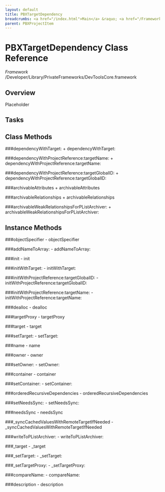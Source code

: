 ```yaml
---
layout: default
title: PBXTargetDependency
breadcrumbs: <a href="/index.html">Main</a> &raquo; <a href="/Frameworks.html">Framework</a> &raquo; <a href="/Frameworks/DevToolsCore.html">DevToolsCore</a> &raquo; PBXTargetDependency
parent: PBXProjectItem 
---
```

# PBXTargetDependency Class Reference

*Framework* /Developer/Library/PrivateFrameworks/DevToolsCore.framework

## Overview

Placeholder

## Tasks

## Class Methods

<a name="+dependencyWithTarget:"></a>
###dependencyWithTarget:
    + dependencyWithTarget:

<a name="+dependencyWithProjectReference:targetName:"></a>
###dependencyWithProjectReference:targetName:
    + dependencyWithProjectReference:targetName:

<a name="+dependencyWithProjectReference:targetGlobalID:"></a>
###dependencyWithProjectReference:targetGlobalID:
    + dependencyWithProjectReference:targetGlobalID:

<a name="+archivableAttributes"></a>
###archivableAttributes
    + archivableAttributes

<a name="+archivableRelationships"></a>
###archivableRelationships
    + archivableRelationships

<a name="+archivableWeakRelationshipsForPListArchiver:"></a>
###archivableWeakRelationshipsForPListArchiver:
    + archivableWeakRelationshipsForPListArchiver:

## Instance Methods

<a name="-objectSpecifier"></a>
###objectSpecifier
    - objectSpecifier

<a name="-addNameToArray:"></a>
###addNameToArray:
    - addNameToArray:

<a name="-init"></a>
###init
    - init

<a name="-initWithTarget:"></a>
###initWithTarget:
    - initWithTarget:

<a name="-initWithProjectReference:targetGlobalID:"></a>
###initWithProjectReference:targetGlobalID:
    - initWithProjectReference:targetGlobalID:

<a name="-initWithProjectReference:targetName:"></a>
###initWithProjectReference:targetName:
    - initWithProjectReference:targetName:

<a name="-dealloc"></a>
###dealloc
    - dealloc

<a name="-targetProxy"></a>
###targetProxy
    - targetProxy

<a name="-target"></a>
###target
    - target

<a name="-setTarget:"></a>
###setTarget:
    - setTarget:

<a name="-name"></a>
###name
    - name

<a name="-owner"></a>
###owner
    - owner

<a name="-setOwner:"></a>
###setOwner:
    - setOwner:

<a name="-container"></a>
###container
    - container

<a name="-setContainer:"></a>
###setContainer:
    - setContainer:

<a name="-orderedRecursiveDependencies"></a>
###orderedRecursiveDependencies
    - orderedRecursiveDependencies

<a name="-setNeedsSync:"></a>
###setNeedsSync:
    - setNeedsSync:

<a name="-needsSync"></a>
###needsSync
    - needsSync

<a name="-_syncCachedValuesWithRemoteTargetIfNeeded"></a>
###_syncCachedValuesWithRemoteTargetIfNeeded
    - _syncCachedValuesWithRemoteTargetIfNeeded

<a name="-writeToPListArchiver:"></a>
###writeToPListArchiver:
    - writeToPListArchiver:

<a name="-_target"></a>
###_target
    - _target

<a name="-_setTarget:"></a>
###_setTarget:
    - _setTarget:

<a name="-_setTargetProxy:"></a>
###_setTargetProxy:
    - _setTargetProxy:

<a name="-compareName:"></a>
###compareName:
    - compareName:

<a name="-description"></a>
###description
    - description

